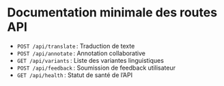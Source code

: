 # Documentation minimale des routes API

- `POST /api/translate` : Traduction de texte
- `POST /api/annotate` : Annotation collaborative
- `GET /api/variants` : Liste des variantes linguistiques
- `POST /api/feedback` : Soumission de feedback utilisateur
- `GET /api/health` : Statut de santé de l’API
